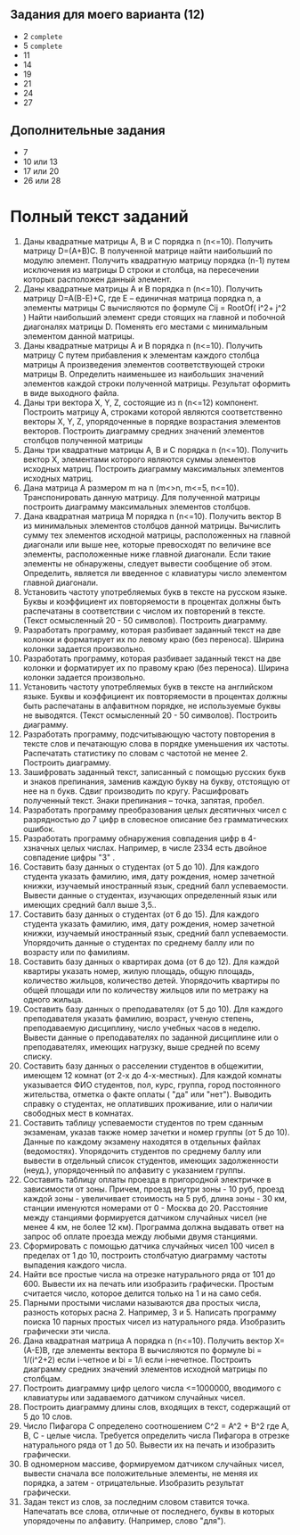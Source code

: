 ﻿Задания для моего варианта (12)
------------------------------
* 2 `complete`
* 5 `complete`
* 11
* 14
* 19
* 21
* 24
* 27

Дополнительные задания
----------------------
* 7
* 10 или 13
* 17 или 20
* 26 или 28

Полный текст заданий
====================

1. Даны квадратные матрицы А, В и С порядка  n (n<=10). Получить матрицу D=(A+B)C. В полученной матрице найти наибольший по модулю элемент. Получить квадратную матрицу порядка (n-1) путем исключения из матрицы D строки и столбца, на пересечении которых расположен данный элемент. 
2. Даны квадратные матрицы А и В порядка  n (n<=10). Получить матрицу D=A(B-E)+C, где E – единичная матрица порядка  n, а элементы матрицы C вычисляются по формуле Cij = RootOf( i^2+ j^2 ) Найти наибольший  элемент среди стоящих на главной и побочной диагоналях матрицы D. Поменять его местами с минимальным элементом данной матрицы. 
3. Даны квадратные матрицы А и В порядка  n (n<=10). Получить матрицу C  путем прибавления к элементам каждого столбца матрицы А произведения элементов соответствующей строки матрицы В. Определить наименьшее из наибольших значений элементов каждой строки полученной матрицы. Результат оформить в виде выходного файла.
4. Даны три вектора X, Y, Z, состоящие из n (n<=12) компонент. Построить матрицу А, строками которой являются соответственно векторы X, Y, Z, упорядоченные в порядке возрастания элементов векторов. Построить диаграмму средних значений элементов столбцов полученной матрицы
5. Даны три квадратные матрицы А, В и С порядка  n (n<=10). Получить вектор Х, элементами которого являются суммы элементов исходных матриц. Построить диаграмму максимальных элементов исходных матриц.
6. Дана матрица А размером  m на n  (m<>n, m<=5, n<=10). Транспонировать  данную матрицу. Для полученной матрицы построить диаграмму максимальных элементов столбцов.
7. Дана квадратная матрица М порядка  n (n<=10). Получить вектор В из минимальных элементов столбцов данной матрицы. Вычислить сумму тех элементов исходной матрицы, расположенных на главной диагонали или выше нее, которые превосходят по величине все элементы, расположенные  ниже главной диагонали. Если такие элементы не обнаружены, следует вывести сообщение об этом. Определить, является ли введенное с клавиатуры число элементом главной диагонали.
8. Установить частоту употребляемых букв в тексте на русском языке. Буквы и коэффициент их повторяемости в процентах должны быть распечатаны в соответствии с числом их повторений в тексте. (Текст осмысленный 20 - 50 символов). Построить диаграмму.
9. Разработать программу, которая разбивает заданный текст на две колонки и форматирует их по левому краю (без переноса). Ширина колонки задается произвольно.
10. Разработать программу, которая разбивает заданный текст на две колонки и форматирует их по правому краю (без переноса). Ширина колонки задается произвольно.
11. Установить частоту употребляемых букв в тексте на английском языке. Буквы и коэффициент их повторяемости в процентах должны быть распечатаны в алфавитном порядке, не используемые буквы не выводятся. (Текст осмысленный 20 - 50 символов). Построить диаграмму.
12. Разработать программу, подсчитывающую частоту повторения в тексте слов и печатающую слова в порядке уменьшения их частоты. Распечатать статистику по словам с частотой не менее 2. Построить диаграмму.
13. Зашифровать заданный текст, записанный с помощью русских букв и знаков препинания, заменив каждую букву на букву, отстоящую от нее на n букв. Сдвиг производить по кругу. Расшифровать полученный текст. Знаки препинания – точка, запятая, пробел.
14. Разработать программу преобразования целых десятичных чисел с разрядностью до 7 цифр в словесное описание без грамматических ошибок.
15. Разработать программу обнаружения совпадения цифр в 4-хзначных целых числах. Например, в числе 2334 есть двойное совпадение цифры "3" .
16. Составить базу данных о студентах (от 5 до 10). Для каждого студента указать фамилию, имя, дату рождения, номер зачетной книжки, изучаемый иностранный язык, средний балл успеваемости. Вывести данные о студентах, изучающих определенный язык или имеющих средний балл выше 3,5..
17. Составить базу данных о студентах (от 6 до 15). Для каждого студента указать фамилию, имя, дату рождения, номер зачетной книжки, изучаемый иностранный язык, средний балл успеваемости. Упорядочить данные о студентах по среднему баллу или по возрасту или по фамилиям.
18. Составить базу данных о квартирах дома (от 6 до 12). Для каждой квартиры указать номер, жилую площадь, общую площадь, количество жильцов, количество детей. Упорядочить квартиры по общей площади или по количеству жильцов или по метражу на одного жильца.
19. Составить базу данных о преподавателях (от 5 до 10). Для каждого преподавателя указать фамилию, возраст, ученую степень, преподаваемую дисциплину, число учебных часов в неделю. Вывести данные о преподавателях по заданной дисциплине или о преподавателях, имеющих нагрузку, выше средней по всему списку.
20. Составить базу данных о расселении студентов в общежитии, имеющем 12 комнат (от 2-х до 4-х-местных). Для каждой комнаты указывается ФИО студентов, пол, курс, группа, город постоянного жительства, отметка о факте оплаты ( "да" или "нет"). Выводить справку о студентах, не оплативших проживание, или о наличии свободных мест в комнатах. 
21. Составить таблицу успеваемости студентов по трем сданным экзаменам, указав также номер зачетки и номер группы (от 5 до 10). Данные по каждому экзамену находятся в отдельных файлах (ведомостях). Упорядочить студентов по среднему баллу или вывести в отдельный список студентов, имеющих задолженности (неуд.), упорядоченный по алфавиту с указанием группы.
22. Составить таблицу оплаты проезда в пригородной электричке в зависимости от зоны. Причем, проезд внутри зоны - 10 руб, проезд каждой зоны - увеличивает стоимость на 5 руб, длина зоны - 30 км, станции именуются номерами от 0 - Москва до 20. Расстояние между станциями формируется датчиком случайных чисел (не менее 4 км, не более 12 км). Программа должна выдавать ответ на запрос об оплате проезда между любыми двумя станциями. 
23. Сформировать с помощью датчика случайных чисел 100 чисел в пределах от 1 до 10, построить столбчатую диаграмму частоты выпадения каждого числа.
24. Найти все простые числа на отрезке натурального ряда от 101 до 600. Вывести их на печать или изобразить графически. Простым считается число, которое делится только на 1 и на само себя.
25. Парными простыми числами называются два простых числа, разность которых расна 2. Например, 3 и 5. Написать программу поиска 10 парных простых чисел из натурального ряда. Изобразить графически эти числа.
26. Дана квадратная матрица А порядка  n (n<=10). Получить вектор Х=(А-Е)В, где элементы вектора В вычисляются по формуле bi = 1/(i^2+2) если i-четное и bi = 1/i если i-нечетное. Построить диаграмму средних значений элементов исходной матрицы по столбцам.
27. Построить диаграмму цифр целого числа <=1000000, вводимого с клавиатуры или задаваемого датчиком случайных чисел.
28. Построить диаграмму длины слов, входящих в текст, содержащий от 5 до 10 слов.
29. Число Пифагора С определено соотношением C^2 = A^2 + B^2 где A, B, C - целые числа. Требуется определить числа Пифагора в отрезке натурального ряда от 1 до 50. Вывести их на печать и изобразить графически.  
30. В одномерном массиве, формируемом датчиком случайных чисел, вывести сначала все положительные элементы, не меняя их порядка, а затем - отрицательные. Изобразить результат графически. 
31. Задан текст из слов, за последним словом ставится точка. Напечатать все слова, отличные от последнего,  буквы в которых упорядочены по алфавиту. (Например, слово "для").